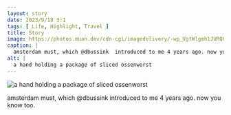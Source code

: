 ```yaml
---
layout: story
date: 2023/9/18 3:1
tags: [ Life, Highlight, Travel ]
title: Story
image: https://photos.muan.dev/cdn-cgi/imagedelivery/-wp_VgtWlgmh1JURQ8t1mg/b90654c9-9360-4893-a0a6-dd2112eccc00/public
caption: |
  amsterdam must, which @dbussink  introduced to me 4 years ago. now you know too.
alt: |
  a hand holding a package of sliced ossenworst
---
```


![a hand holding a package of sliced ossenworst](https://photos.muan.dev/cdn-cgi/imagedelivery/-wp_VgtWlgmh1JURQ8t1mg/b90654c9-9360-4893-a0a6-dd2112eccc00/public)

amsterdam must, which @dbussink  introduced to me 4 years ago. now you know too.
